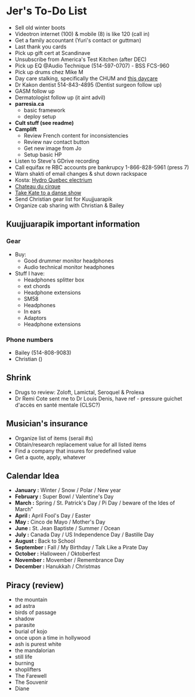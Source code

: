 # Jer's To-Do List

- Sell old winter boots
- Videotron internet (100) & mobile (8) is like 120 (call in)
- Get a family accountant (Yuri's contact or guttman)
- Last thank you cards
- Pick up gift cert at Scandinave
- Unsubscribe from America's Test Kitchen (after DEC)
- Pick up EQ @Audio Technique (514-597-0707) - BSS FCS-960
- Pick up drums chez Mike M
- Day care stalking, specifically the CHUM and [this daycare](https://www.facebook.com/pg/cpelavouteenchantee/about/?ref=page_internal)
- Dr Kakon dentist 514-843-4895 (Dentist surgeon follow up)
- GASM follow up
- Dermatologist follow up (it aint advil)
- **parresia.ca**
  - basic framework
  - deploy setup
- **Cult stuff (see readme)**
- **Camplift**
  - Review French content for inconsistencies
  - Review nav contact button
  - Get new image from Jo
  - Setup basic HP
- Listen to Steve's GDrive recording
- Call equifax re RBC accounts pre bankrupcy 1-866-828-5961 (press 7)
- Warn shakti of email changes & shut down rackspace
- Kosta: [Hydro Quebec electrium](http://www.hydroquebec.com/visit/monteregie/electrium.html)
- [Chateau du cirque](https://www.chateau-cirque.com/)
- [Take Kate to a danse show](https://www.quebecdanse.org/)
- Send Christian gear list for Kuujjuarapik
- Organize cab sharing with Christian & Bailey

## Kuujjuarapik important information

### Gear

- Buy:
  - Good drummer monitor headphones
  - Audio technical monitor headphones
- Stuff I have:
  - Headphones splitter box
  - ext chords
  - Headphone extensions
  - SM58
  - Headphones
  - In ears
  - Adaptors
  - Headphone extensions

### Phone numbers

- Bailey (514-808-9083)
- Christian ()

## Shrink

- Drugs to review: Zoloft, Lamictal, Seroquel & Prolexa
- Dr Remi Cote sent me to Dr Louis Denis, have ref - pressure guichet d'accès en santé mentale (CLSC?)

## Musician's insurance

- Organize list of items (serail #s)
- Obtain/research replacement value for all listed items
- Find a company that insures for predefined value
- Get a quote, apply, whatever

## Calendar Idea

- **January :** Winter / Snow / Polar / New year
- **February :** Super Bowl / Valentine's Day
- **March :** Spring / St. Patrick's Day / Pi Day / beware of the Ides of March”
- **April :** April Fool's Day / Easter
- **May :** Cinco de Mayo / Mother's Day
- **June :** St. Jean Baptiste / Summer / Ocean
- **July :** Canada Day / US Independence Day / Bastille Day
- **August :** Back to School
- **September :** Fall / My Birthday / Talk Like a Pirate Day
- **October :** Halloween / Oktoberfest
- **November :** Movember / Remembrance Day
- **December :** Hanukkah / Christmas

## Piracy (review)

- the mountain
- ad astra
- birds of passage
- shadow
- parasite
- burial of kojo
- once upon a time in hollywood
- ash is purest white
- the mandalorian
- still life
- burning
- shoplifters
- The Farewell
- The Souvenir
- Diane
